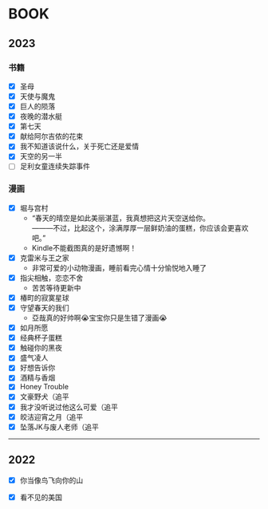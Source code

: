 # BOOK


## 2023
### 书籍<!-- {docsify-ignore} -->
- [x] 圣母
- [x] 天使与魔鬼
- [x] 巨人的陨落
- [x] 夜晚的潜水艇
- [x] 第七天
- [x] 献给阿尔吉侬的花束
- [x] 我不知道该说什么，关于死亡还是爱情
- [x] 天空的另一半
- [ ] 足利女童连续失踪事件

### 漫画<!-- {docsify-ignore} -->
- [x] 堀与宫村<br>
    - “春天的晴空是如此美丽湛蓝，我真想把这片天空送给你。<br>
    ———不过，比起这个，涂满厚厚一层鲜奶油的蛋糕，你应该会更喜欢吧。”
    - Kindle不能截图真的是好遗憾啊！
- [x] 克雷米与王之家
    - 非常可爱的小动物漫画，睡前看完心情十分愉悦地入睡了
- [x] 指尖相触，恋恋不舍
    - 苦苦等待更新中
- [x] 椿町的寂寞星球
- [x] 守望春天的我们
    - 亞哉真的好帅啊😭宝宝你只是生错了漫画😭
- [x] 如月所愿
- [x] 经典杯子蛋糕
- [x] 触碰你的黑夜
- [x] 盛气凌人
- [x] 好想告诉你
- [x] 酒精与香烟
- [x] Honey Trouble
- [x] 文豪野犬（追平
- [x] 我才没听说过他这么可爱（追平
- [x] 皎洁迎宵之月（追平
- [x] 坠落JK与废人老师（追平

---

## 2022
- [x] 你当像鸟飞向你的山
- [x] 看不见的美国




